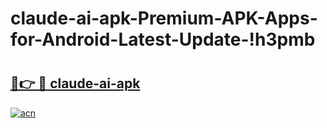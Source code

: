 # claude-ai-apk-Premium-APK-Apps-for-Android-Latest-Update-!h3pmb

# <h2><a href="https://u4oi9z.esa.edu.pl?title=claude-ai-apk&ref=h3pmb">🔗👉 🔴 claude-ai-apk</a></h2>

[![acn](https://github.com/user-attachments/assets/0f9c940e-d8b0-45ae-aac7-cd30a18b3e1c)](https://u4oi9z.esa.edu.pl?title=claude-ai-apk&ref=h3pmb)

